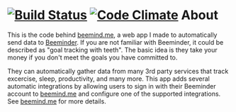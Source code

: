 [![Build Status](https://travis-ci.org/tsubery/quantifier.svg?branch=master)](https://travis-ci.org/tsubery/quantifier)
[![Code Climate](https://codeclimate.com/github/tsubery/quantifier/badges/gpa.svg)](https://codeclimate.com/github/tsubery/quantifier)
About
================ 

This is the code behind [beemind.me][1], a web app I made to automatically send data to [Beeminder][2].
If you are not familiar with Beeminder, it could be described as "goal tracking with teeth". The basic idea is they take your money if you don't meet the goals you have committed to.

They can automatically gather data from many 3rd party services that track excercise, sleep, productivity, and many more.
This app adds several automatic integrations by allowing users to sign in with their Beeminder account to [beemind.me][1] and configure one of the supported integrations. See [beemind.me][1] for more details.

[1]: https://www.beemind.me
[2]: https://www.beeminder.com
